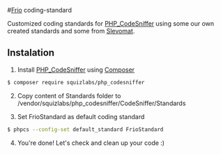 #[Frio](http://frio.sk/en) coding-standard

Customized coding standards for [PHP_CodeSniffer](https://github.com/squizlabs/PHP_CodeSniffer) using some our own created standards and some from [Slevomat](https://github.com/slevomat/coding-standard).

## Instalation
1. Install [PHP_CodeSniffer](https://github.com/squizlabs/PHP_CodeSniffer) using [Composer](https://getcomposer.org)
```sh
$ composer require squizlabs/php_codesniffer
```
2. Copy content of Standards folder to /vendor/squizlabs/php_codesniffer/CodeSniffer/Standards

3. Set FrioStandard as default coding standard
```sh
$ phpcs --config-set default_standard FrioStandard
```
4. You're done! Let's check and clean up your code :)
